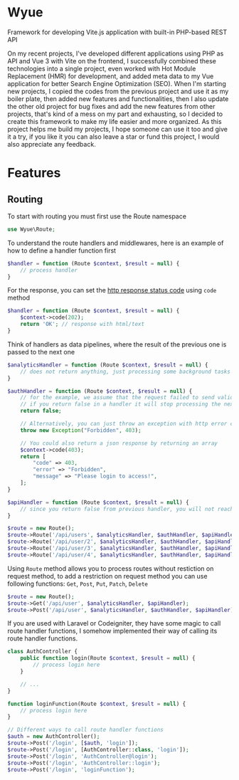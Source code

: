 # Wyue

Framework for developing Vite.js application with built-in PHP-based REST API

On my recent projects, I've developed different applications using PHP as API and Vue 3 with Vite on the frontend, I successfully combined these technologies into a single project, even worked with Hot Module Replacement (HMR) for development, and added meta data to my Vue application for better Search Engine Optimization (SEO). When I'm starting new projects, I copied the codes from the previous project and use it as my boiler plate, then added new features and functionalities, then I also update the other old project for bug fixes and add the new features from other projects, that's kind of a mess on my part and exhausting, so I decided to create this framework to make my life easier and more organized. As this project helps me build my projects, I hope someone can use it too and give it a try, if you like it you can also leave a star or fund this project, I would also appreciate any feedback.

# Features

## Routing

To start with routing you must first use the Route namespace

```php
use Wyue\Route;
```

To understand the route handlers and middlewares, here is an example of how to define a handler function first

```php
$handler = function (Route $context, $result = null) {
    // process handler
}
```

For the response, you can set the [http response status code](https://developer.mozilla.org/en-US/docs/Web/HTTP/Status) using `code` method

```php
$handler = function (Route $context, $result = null) {
    $context->code(202);
    return 'OK'; // response with html/text
}
```

Think of handlers as data pipelines, where the result of the previous one is passed to the next one

```php
$analyticsHandler = function (Route $context, $result = null) {
    // does not return anything, just processing some background tasks
}

$authHandler = function (Route $context, $result = null) {
    // for the example, we assume that the request failed to send valid credentials so we want to invalidate it
    // if you return false in a handler it will stop processing the next handlers and proceed to process the next routes
    return false;

    // Alternatively, you can just throw an exception with http error codes
    throw new Exception("Forbidden", 403);

    // You could also return a json response by returning an array
    $context->code(403);
    return [
        "code" => 403,
        "error" => "Forbidden",
        "message" => "Please login to access!",
    ];
}

$apiHandler = function (Route $context, $result = null) {
    // since you return false from previous handler, you will not reach this code
}

$route = new Route();
$route->Route('/api/users', $analyticsHandler, $authHandler, $apiHandler);
$route->Route('/api/user/2', $analyticsHandler, $authHandler, $apiHandler);
$route->Route('/api/user/3', $analyticsHandler, $authHandler, $apiHandler);
$route->Route('/api/user/4', $analyticsHandler, $authHandler, $apiHandler);
```

Using `Route` method allows you to process routes without restiction on request method, to add a restriction on request method you can use following functions: `Get`, `Post`, `Put`, `Patch`, `Delete`

```php
$route = new Route();
$route->Get('/api/user', $analyticsHandler, $apiHandler);
$route->Post('/api/user', $analyticsHandler, $authHandler, $apiHandler);
```

If you are used with Laravel or Codeigniter, they have some magic to call route handler functions, I somehow implemented their way of calling its route handler functions.

```php
class AuthController {
    public function login(Route $context, $result = null) {
        // process login here
    }

    // ...
}

function loginFunction(Route $context, $result = null) {
    // process login here
}

// Different ways to call route handler functions
$auth = new AuthController();
$route->Post('/login', [$auth, 'login']);
$route->Post('/login', [AuthController::class, 'login']);
$route->Post('/login', 'AuthController@login');
$route->Post('/login', 'AuthController::login');
$route->Post('/login', 'loginFunction');
```
